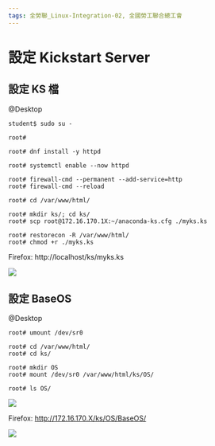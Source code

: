 ```yaml
---
tags: 全勞聯_Linux-Integration-02, 全國勞工聯合總工會
---
```


# 設定 Kickstart Server

## 設定 KS 檔

@Desktop

```
student$ sudo su -

root#
```

```
root# dnf install -y httpd

root# systemctl enable --now httpd

root# firewall-cmd --permanent --add-service=http
root# firewall-cmd --reload
```

```
root# cd /var/www/html/

root# mkdir ks/; cd ks/
root# scp root@172.16.170.1X:~/anaconda-ks.cfg ./myks.ks

root# restorecon -R /var/www/html/
root# chmod +r ./myks.ks
```

Firefox: http://localhost/ks/myks.ks

![](https://i.imgur.com/tYdbjX5.png)

## 設定 BaseOS

@Desktop

```
root# umount /dev/sr0
```

```
root# cd /var/www/html/
root# cd ks/

root# mkdir OS
root# mount /dev/sr0 /var/www/html/ks/OS/

root# ls OS/
```

![](https://i.imgur.com/0PR7Tpi.png)

Firefox: http://172.16.170.X/ks/OS/BaseOS/

![](https://i.imgur.com/NtrE7Iu.png)
